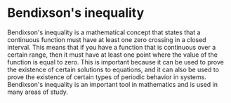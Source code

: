 # Bendixson's inequality

Bendixson's inequality is a mathematical concept that states that a continuous function must have at least one zero crossing in a closed interval. This means that if you have a function that is continuous over a certain range, then it must have at least one point where the value of the function is equal to zero. This is important because it can be used to prove the existence of certain solutions to equations, and it can also be used to prove the existence of certain types of periodic behavior in systems. Bendixson's inequality is an important tool in mathematics and is used in many areas of study.
